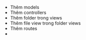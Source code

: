 - Thêm models
- Thêm controllers
- Thêm folder trong views
- Thêm file view trong folder views
- Thêm routes
-
